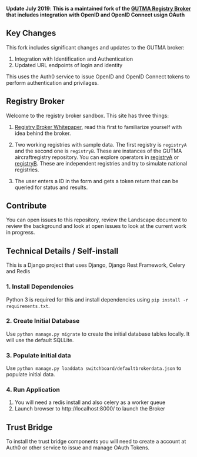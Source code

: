 **Update July 2019**: **This is a maintained fork of the [GUTMA Registry Broker](https://github.com/gutma-org/droneregistry-broker) that includes integration with OpenID and OpenID Connect usign OAuth**

## Key Changes
This fork includes significant changes and updates to the GUTMA broker:

1) Integration with Identification and Authentication
2) Updated URL endpoints of login and identity

This uses the Auth0 service to issue OpenID and OpenID Connect tokens to perform authentication and privilages. 

## Registry Broker

Welcome to the registry broker sandbox. This site has three things: 

1. [Registry Broker Whitepaper](https://github.com/gutma-org/droneregistry-broker/blob/master/documents/Registration-Brokerage-Specification.pdf), read this first to familiarize yourself with idea behind the broker. 


2. Two working registries with sample data. The first registry is `registryA`  and the second one is `registryB`. These are instances of the GUTMA aircraftregistry repository. You can explore operators in [registryA](http://registrya.herokuapp.com/api/v1/operators) or [registryB](http://registryb.herokuapp.com/api/v1/operators). These are independent registries and try to simulate national registries. 

3. The user enters a ID in the form and gets a token return that can be queried for status and results.



## Contribute

You can open issues to this repository, review the Landscape document to review the background and look at open issues to look at the current work in progress. 

## Technical Details  / Self-install

This is a Django project that uses Django, Django Rest Framework, Celery and Redis  

### 1. Install Dependencies
Python 3 is required for this and install dependencies using `pip install -r requirements.txt`.

### 2. Create Initial Database
Use `python manage.py migrate` to create the initial database tables locally. It will use the default SQLLite. 

### 3. Populate initial data
Use `python manage.py loaddata switchboard/defaultbrokerdata.json` to populate initial data. 

### 4. Run Application
1. You will need a redis install and also celery as a worker queue
2. Launch browser to http://localhost:8000/ to launch the Broker

## Trust Bridge
To install the trust bridge components you will need to create a account at Auth0 or other service to issue and manage OAuth Tokens.